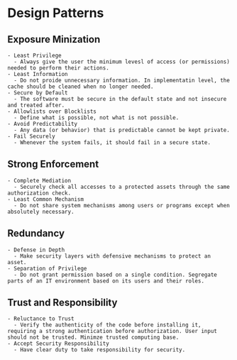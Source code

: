 # Design Patterns

## Exposure Minization

    - Least Privilege
      - Always give the user the minimum levesl of access (or permissions) needed to perform their actions.
    - Least Information
      - Do not proide unnecessary information. In implementatin level, the cache should be cleaned when no longer needed.
    - Secure by Default
      - The software must be secure in the default state and not insecure and treated after.
    - Allowlists over Blocklists
      - Define what is possible, not what is not possible.
    - Avoid Predictability
      - Any data (or behavior) that is predictable cannot be kept private.
    - Fail Securely
      - Whenever the system fails, it should fail in a secure state.

## Strong Enforcement

    - Complete Mediation
      - Securely check all accesses to a protected assets through the same authorization check.
    - Least Common Mechanism
      - Do not share system mechanisms among users or programs except when absolutely necessary.

## Redundancy

    - Defense in Depth
      - Make security layers with defensive mechanisms to protect an asset.
    - Separation of Privilege
      - Do not grant permission based on a single condition. Segregate parts of an IT environment based on its users and their roles.

## Trust and Responsibility

    - Reluctance to Trust
      - Verify the authenticity of the code before installing it, requiring a strong authentication before authorization. User input should not be trusted. Minimze trusted computing base.
    - Accept Security Responsibility
      - Have clear duty to take responsibility for security.
